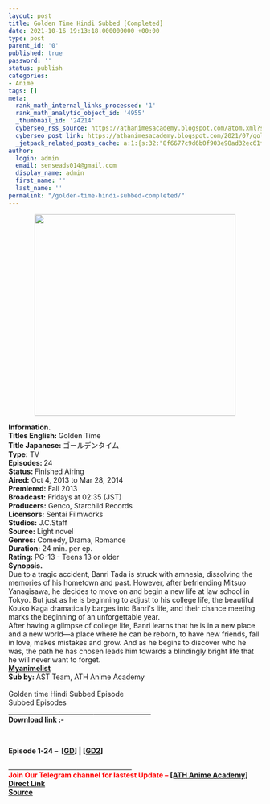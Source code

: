 ```yaml
---
layout: post
title: Golden Time Hindi Subbed [Completed]
date: 2021-10-16 19:13:18.000000000 +00:00
type: post
parent_id: '0'
published: true
password: ''
status: publish
categories:
- Anime
tags: []
meta:
  rank_math_internal_links_processed: '1'
  rank_math_analytic_object_id: '4955'
  _thumbnail_id: '24214'
  cyberseo_rss_source: https://athanimesacademy.blogspot.com/atom.xml?start-index=151&max-results=150
  cyberseo_post_link: https://athanimesacademy.blogspot.com/2021/07/golden-time-hindi-subbed-completed.html
  _jetpack_related_posts_cache: a:1:{s:32:"8f6677c9d6b0f903e98ad32ec61f8deb";a:2:{s:7:"expires";i:1650861624;s:7:"payload";a:3:{i:0;a:1:{s:2:"id";i:24137;}i:1;a:1:{s:2:"id";i:24115;}i:2;a:1:{s:2:"id";i:24139;}}}}
author:
  login: admin
  email: senseads014@gmail.com
  display_name: admin
  first_name: ''
  last_name: ''
permalink: "/golden-time-hindi-subbed-completed/"
---
```

<div class="separator" style="clear: both; text-align: center;">
<div class="separator" style="clear: both; text-align: center;"> <a href="https://lh3.googleusercontent.com/-Y8b1KF4bmrI/YOv75dH9_tI/AAAAAAAADDs/RaFZ9tn7lBENSDEr5pXSAuqtbO45XYeFwCLcBGAsYHQ/s1600/1626078171403079-0.png" style="margin-left: 1em; margin-right: 1em;"> <img border="0" src="{{ site.baseurl }}/assets/2021/10/1626078171403079-0.png" width="400" /> </a></div>
<p></div>
<div><b>Information.</b></div>
<div></div>
<div><b>Titles	English: </b>Golden&nbsp;Time</div>
<div><b>Title Japanese: </b>ゴールデンタイム</div>
<div><b>Type:</b>	TV</div>
<div><b>Episodes: </b>24</div>
<div><b>Status: </b>Finished Airing</div>
<div><b>Aired:</b>	Oct 4, 2013 to Mar 28, 2014</div>
<div><b>Premiered:</b>	Fall 2013</div>
<div><b>Broadcast:</b>	Fridays at 02:35 (JST)</div>
<div><b>Producers:</b>	Genco, Starchild Records</div>
<div><b>Licensors:</b>&nbsp;Sentai Filmworks</div>
<div><b>Studios:</b>	J.C.Staff</div>
<div><b>Source:</b>	Light novel</div>
<div><b>Genres:</b>	Comedy, Drama, Romance</div>
<div><b>Duration:</b>	24 min. per ep.</div>
<div><b>Rating:</b>	PG-13 - Teens 13 or older</div>
<div></div>
<div><b>Synopsis.</b></div>
<div>Due to a tragic accident, Banri Tada is struck with amnesia, dissolving the memories of his hometown and past. However, after befriending Mitsuo Yanagisawa, he decides to move on and begin a new life at law school in Tokyo. But just as he is beginning to adjust to his college life, the beautiful Kouko Kaga dramatically barges into Banri's life, and their chance meeting marks the beginning of an unforgettable year.</div>
<div></div>
<div>After having a glimpse of college life, Banri learns that he is in a new place and a new world—a place where he can be reborn, to have new friends, fall in love, makes mistakes and grow. And as he begins to discover who he was, the path he has chosen leads him towards a blindingly bright life that he will never want to forget.</div>
<div><a href="https://myanimelist.net/anime/17895/Golden_Time"><b>Myanimelist</b></a></div>
<div></div>
<div><b>Sub by: </b>AST&nbsp;Team, ATH Anime Academy</div>
<div><b><br /></b></div>
<div>Golden time Hindi Subbed Episode</div>
<div>
<div>Subbed Episodes</div>
<div>
<div><u>&nbsp; &nbsp; &nbsp; &nbsp; &nbsp; &nbsp; &nbsp; &nbsp; &nbsp; &nbsp; &nbsp; &nbsp; &nbsp; &nbsp; &nbsp; &nbsp; &nbsp; &nbsp; &nbsp; &nbsp; &nbsp; &nbsp;</u><u>&nbsp; &nbsp; &nbsp; &nbsp; &nbsp; &nbsp; &nbsp; &nbsp; &nbsp; &nbsp; &nbsp; &nbsp; &nbsp; &nbsp; &nbsp;</u></div>
<div></div>
<div>
<div>
<div><b>Download link :-</b></div>
<p><b />
<div><b><br /></b></div>
<p>Episode&nbsp;<b>1-24 –&nbsp;&nbsp;<a href="https://l4s.cc/a/e/JPZ/aHR0cHM6Ly9kcml2ZS5nb29nbGUuY29tL2ZvbGRlcnZpZXc/aWQ9MWh1ZmlZRXZxa3NvbHRJa3dYX0NmRHRpSXJrYjVoZnJ4">[GD]</a>&nbsp;|&nbsp;</b><b><a href="https://l4s.cc/a/e/JPZ/aHR0cHM6Ly9kcml2ZS5nb29nbGUuY29tL2ZvbGRlcnZpZXc/aWQ9MWh1ZmlZRXZxa3NvbHRJa3dYX0NmRHRpSXJrYjVoZnJ4">[GD2]</a></b></div>
</div>
</div>
</div>
<div></div>
<div>
<div><u>&nbsp; &nbsp; &nbsp; &nbsp; &nbsp; &nbsp; &nbsp; &nbsp; &nbsp; &nbsp; &nbsp; &nbsp; &nbsp; &nbsp; &nbsp; &nbsp; &nbsp; &nbsp; &nbsp; &nbsp; &nbsp;</u><u>&nbsp; &nbsp; &nbsp; &nbsp; &nbsp; &nbsp; &nbsp; &nbsp; &nbsp; &nbsp; &nbsp; &nbsp; &nbsp; &nbsp; &nbsp; &nbsp; &nbsp;</u></div>
<div></div>
<div><b><span style="color: red;">Join Our Telegram channel for lastest Update –&nbsp;</span><a href="http://telegram.me/athanimeacademy">[ATH Anime Academy]</a></b></div>
</div>
<div>
<div></div>
</div>
<link rel="stylesheet" href="https://cdnjs.cloudflare.com/ajax/libs/font-awesome/4.7.0/css/font-awesome.min.css" />
<div class="divbtn"> <a href="https://handymansurrender.com/fihup8buzv?key=94550f7ce39444073321dde3b8782f97" class="btn"><i class="fa fa-download"></i> Direct Link</a> <br /><a href="https://athanimesacademy.blogspot.com/2021/07/golden-time-hindi-subbed-completed.html">Source</a> </div>
